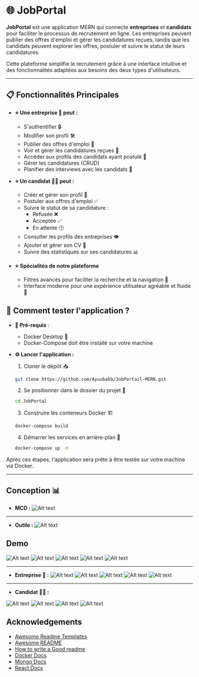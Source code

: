 
# 🌐 JobPortal

**JobPortal** est une application MERN qui connecte **entreprises** et **candidats** pour faciliter le processus de recrutement en ligne. Les entreprises peuvent publier des offres d'emploi et gérer les candidatures reçues, tandis que les candidats peuvent explorer les offres, postuler et suivre le statut de leurs candidatures.

Cette plateforme simplifie le recrutement grâce à une interface intuitive et des fonctionnalités adaptées aux besoins des deux types d'utilisateurs.

---

## 📋 Fonctionnalités Principales

- **⭐ Une entreprise 🏬 peut :**
    - S'authentifier 🔒
    - Modifier son profil 🛠️
    - Publier des offres d'emploi 📄
    - Voir et gérer les candidatures reçues 📨
    - Accéder aux profils des candidats ayant postulé 👤
    - Gérer les candidatures (CRUD)
    - Planifier des interviews avec les candidats 📅

- **⭐ Un candidat 👨‍💼 peut :**
    - Créer et gérer son profil 📝
    - Postuler aux offres d'emploi ✅
    - Suivre le statut de sa candidature :
        - Refusée ❌
        - Acceptée ✅
        - En attente 🕒
    - Consulter les profils des entreprises 👁️
    - Ajouter et gérer son CV 📄
    - Suivre des statistiques sur ses candidatures 📊

- **⭐ Spécialités de notre plateforme**
    - Filtres avancés pour faciliter la recherche et la navigation 🎯
    - Interface moderne pour une expérience utilisateur agréable et fluide 🎨



## 🚀 Comment tester l'application ?
- **🔧 Pré-requis** :
    - Docker Desktop 🐳
    - Docker-Compose doit être installé sur votre machine

- **⚙️ Lancer l'application :**
    1. Cloner le dépôt 📥
    ```bash
    git clone https://github.com/Ayuubakb/JobPortail-MERN.git
    ```
    
    2. Se positionner dans le dossier du projet 📂
    ```bash
    cd JobPortal
    ```

    3. Construire les conteneurs Docker 🏗️
    ```bash
    docker-compose build
    ```

    4. Démarrer les services en arrière-plan 🚀
    ```bash
    docker-compose up -d
    ```

Après ces étapes, l'application sera prête à être testée sur votre machine via Docker. 

---


## Conception 📊
- **MCD :**
![Alt text](Assets/Umljob.png)
********
- **Outile :**
![Alt text](Assets/Stack.jpg)

## Demo
![Alt text](Assets/Landing.png)
![Alt text](Assets/login.png)
![Alt text](Assets/Signup.png)
![Alt text](Assets/Companies.png)
![Alt text](Assets/Offers.png)
****
- **Entreprise 🏬 :** 
![Alt text](Assets/companyProfile.png)
![Alt text](Assets/companyoffers.png)
![Alt text](Assets/addoffer.png)
![Alt text](Assets/candidatures.png)
![Alt text](Assets/viewProfile.png)
*****************
- **Candidat 👨‍💼 :**

![Alt text](Assets/userProfile.png)
![Alt text](Assets/update.png)
![Alt text](Assets/userProfile.png)
![Alt text](Assets/applications.png)



## Acknowledgements

 - [Awesome Readme Templates](https://awesomeopensource.com/project/elangosundar/awesome-README-templates)
 - [Awesome README](https://github.com/matiassingers/awesome-readme)
 - [How to write a Good readme](https://bulldogjob.com/news/449-how-to-write-a-good-readme-for-your-github-project)
 - [Docker Docs](https://docs.docker.com/)
 - [Mongo Docs](https://www.mongodb.com/docs)
 - [React Docs](https://react.dev/)
